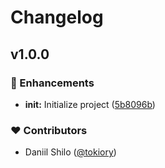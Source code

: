 # Changelog


## v1.0.0


### 🚀 Enhancements

- **init:** Initialize project ([5b8096b](https://github.com/tokiory/developer-log/commit/5b8096b))

### ❤️ Contributors

- Daniil Shilo ([@tokiory](http://github.com/tokiory))

